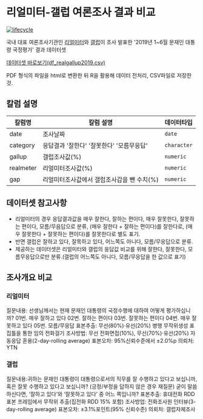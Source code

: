 <!-- README.md is generated from README.Rmd. Please edit that file -->

# 리얼미터-갤럽 여론조사 결과 비교

[![lifecycle](https://img.shields.io/badge/lifecycle-stable-brightgreen.svg)](https://www.tidyverse.org/lifecycle/#stable)
 
국내 대표 여론조사기관인 [리얼미터](http://www.realmeter.net/category/pdf/)와 [갤럽](http://www.gallup.co.kr/gallupdb/report.asp)이 조사 발표한 '2019년 1~6월 문재인 대통령 국정평가' 결과 데이터셋

[데이터셋 바로보기(df_realgallup2019.csv)](https://github.com/taltal-ddj/taltal/blob/master/taltal_raw/public_opinion_poll/df_realgallup2019.csv)

PDF 형식의 파일을 html로 변환한 뒤 R을 활용해 데이터 전처리, CSV파일로 저장한 것. 

## 칼럼 설명

| 칼럼명            | 칼럼 설명                  | 데이터타입     |
| --------------- | ------------------------- | ----------- |
| date            | 조사날짜                     | `date` |
| category        | 응답결과 '잘한다' '잘못한다' '모름무응답' | `character` |
| gallup          | 갤럽조사값(%)                 | `numeric` |
| realmeter       | 리얼미터조사값(%)              | `numeric` |
| gap             | 리얼미터조사값에서 갤럽조사갑을 뺀 수치(%) | `numeric` |

 
## 데이터셋 참고사항
- 리얼미터의 경우 응답결과값을 매우 잘한다, 잘하는 편이다, 매우 잘못한다, 잘못하는 편이다, 모름/무음답으로 분류, (매우 잘한다 + 잘하는 편이다)를 잘한다로, (매우 잘못한다 + 잘못하는 편이다)를 잘못한다로 별도 표기. 
- 반면 갤럽은 잘하고 있다, 잘목하고 있다, 어느쪽도 아니다, 모름/무응답으로 분류. 
- 제공하는 데이터셋은 리얼미터와 갤럽의 응답값 비교를 위해 잘한다, 잘못한다, 모름무응답으로만 분류.(갤럽의 어느쪽도 아니다, 모름/무응답을 한 값으로 표기)

## 조사개요 비교

### 리얼미터
질문내용: 선생님께서는 현재 문재인 대통령의 국정수행에 대하여 어떻게 평가하십니까? 01번. 매우 잘하고 있다 02번. 잘하는 편이다 03번. 잘못하는 편이다 04번. 매우 잘못하고 있다 05번. 모름/무응답
표본추출: 무선(80%)·유선(20%) 병행 무작위생성 표집틀을 통한 임의 전화걸기
조사방법: 무선 전화면접(10%), 무선(70%)·유선(20%) 자동응답 혼용(2-day-rolling average)
표본오차: 95%신뢰수준에서 ±2.0%p 
의뢰처: YTN

### 갤럽
질문내용:귀하는 문재인 대통령이 대통령으로서의 직무를 잘 수행하고 있다고 보십니까, 혹은 잘못 수행하고 있다고 보십니까? (긍정/부정을 답하지 않은 경우 재질문) 굳이 말씀하신다면, ‘잘하고 있다’와 ‘잘못하고 있다’ 중 어느 쪽입니까?
표본추출: 휴대전화 RDD 표본 프레임에서 무작위 추출(집전화 RDD 15% 포함)
조사방업: 전화조사원 인터뷰(3-day-rolling average)
표본오차: ±3.1%포인트(95% 신뢰수준) 
의뢰처: 갤럽자체조사
 

